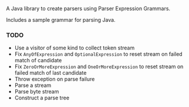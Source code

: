 A Java library to create parsers using Parser Expression Grammars.

Includes a sample grammar for parsing Java.

### TODO

- Use a visitor of some kind to collect token stream
- Fix `AnyOfExpression` and `OptionalExpression` to reset stream on failed match of candidate
- Fix `ZeroOrMoreExpression` and `OneOrMoreExpression` to reset stream on failed match of last candidate
- Throw exception on parse failure
- Parse a stream
- Parse byte stream
- Construct a parse tree
